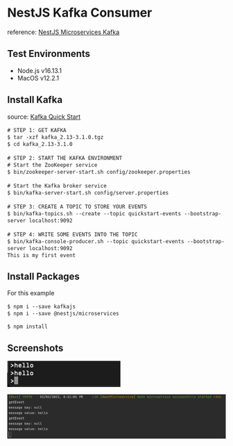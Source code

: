 # NestJS Kafka Consumer
reference: [NestJS Microservices Kafka](https://docs.nestjs.com/microservices/kafka#message-pattern)

## Test Environments
- Node.js v16.13.1
- MacOS v12.2.1

## Install Kafka
source: [Kafka Quick Start](https://kafka.apache.org/quickstart)

```shell
# STEP 1: GET KAFKA
$ tar -xzf kafka_2.13-3.1.0.tgz
$ cd kafka_2.13-3.1.0

# STEP 2: START THE KAFKA ENVIRONMENT
# Start the ZooKeeper service
$ bin/zookeeper-server-start.sh config/zookeeper.properties

# Start the Kafka broker service
$ bin/kafka-server-start.sh config/server.properties

# STEP 3: CREATE A TOPIC TO STORE YOUR EVENTS
$ bin/kafka-topics.sh --create --topic quickstart-events --bootstrap-server localhost:9092

# STEP 4: WRITE SOME EVENTS INTO THE TOPIC
$ bin/kafka-console-producer.sh --topic quickstart-events --bootstrap-server localhost:9092
This is my first event
```

## Install Packages
For this example
```shell
$ npm i --save kafkajs
$ npm i --save @nestjs/microservices
```

```shell
$ npm install
```

## Screenshots
![Send message](screenshots/hello.png)

![Get message](screenshots/get-message.png)





